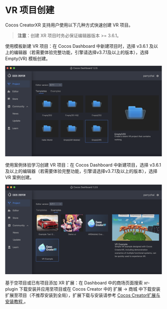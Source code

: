 # VR 项目创建

Cocos CreatorXR 支持用户使用以下几种方式快速创建 VR 项目。

> **注意**：创建 XR 项目时务必保证编辑器版本 >= 3.6.1。

使用模板新建 VR 项目：在 Cocos Dashboard 中新建项目时，选择 v3.6.1 及以上的编辑器（若需要体验完整功能，引擎请选择v3.7.1及以上的版本），选择 Empty(VR) 模板创建。

![deploy-by-template](vr-proj-deploy/deploy-by-template.png)

使用案例体验学习创建 VR 项目：在 Cocos Dashboard 中新建项目，选择 v3.6.1 及以上的编辑器（若需要体验完整功能，引擎请选择v3.7.1及以上的版本），选择 VR 案例创建。

![deploy-by-example](vr-proj-deploy/deploy-by-example.png)

基于空项目或已有项目添加 XR 扩展：在 Dashboard 中的商场页面搜索 xr-plugin 下载安装并应用至项目或在 Cocos Creator 中的 扩展 -> 商城 中下载安装扩展至项目（不推荐安装到全局），扩展下载与安装请参考 [Cocos Creator扩展与安装教程 ](../../editor/extension/install)。
